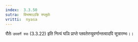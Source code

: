 ```yaml
---
index:  3.3.50
sutra:  विभाषाऽऽङि रुप्लुवोः
vritti:  nyasa
---
```


रौतेः `उपसर्गे रुवः` (3.3.22) इति नित्यं घञि प्राप्ते प्लवतेरप्युवर्णान्तत्वादपि सूत्रारम्भः।।

